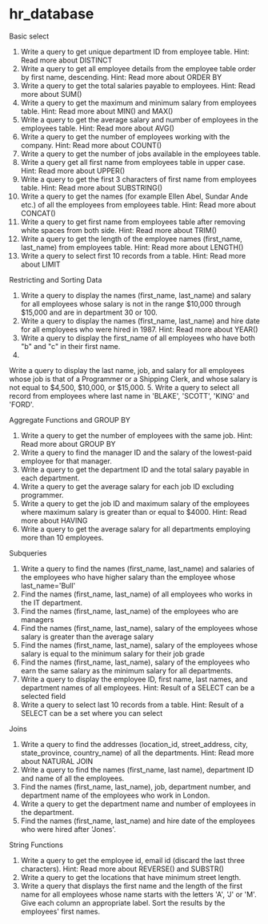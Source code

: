 # hr_database

Basic select

1. Write a query to get unique department ID from employee table.
Hint: Read more about DISTINCT
2. Write a query to get all employee details from the employee table order by first name, descending.
Hint: Read more about ORDER BY
3. Write a query to get the total salaries payable to employees.
Hint: Read more about SUM()
4. Write a query to get the maximum and minimum salary from employees table.
Hint: Read more about MIN() and MAX()
5. Write a query to get the average salary and number of employees in the employees table.
Hint: Read more about AVG()
6. Write a query to get the number of employees working with the company.
Hint: Read more about COUNT()
7. Write a query to get the number of jobs available in the employees table.
8. Write a query get all first name from employees table in upper case.
Hint: Read more about UPPER()
9. Write a query to get the first 3 characters of first name from employees table.
Hint: Read more about SUBSTRING()
10. Write a query to get the names (for example Ellen Abel, Sundar Ande etc.) of all the employees from employees table.
Hint: Read more about CONCAT()
11. Write a query to get first name from employees table after removing white spaces from both side.
Hint: Read more about TRIM()
12. Write a query to get the length of the employee names (first_name, last_name) from employees table.
Hint: Read more about LENGTH()
13. Write a query to select first 10 records from a table.
Hint: Read more about LIMIT

Restricting and Sorting Data

1. Write a query to display the names (first_name, last_name) and salary for all employees whose salary is not in the range $10,000 through $15,000 and are in department 30 or 100.
2. Write a query to display the names (first_name, last_name) and hire date for all employees who were hired in 1987.
Hint: Read more about YEAR()
3. Write a query to display the first_name of all employees who have both "b" and "c" in their first name.
4. 
Write a query to display the last name, job, and salary for all employees whose job is that of a Programmer or a Shipping Clerk, and whose salary is not equal to $4,500, $10,000, or $15,000.
5. Write a query to select all record from employees where last name in 'BLAKE', 'SCOTT', 'KING' and 'FORD'.

Aggregate Functions and GROUP BY

1. Write a query to get the number of employees with the same job.
Hint: Read more about GROUP BY
2. Write a query to find the manager ID and the salary of the lowest-paid employee for that manager.
3. Write a query to get the department ID and the total salary payable in each department.
4. Write a query to get the average salary for each job ID excluding programmer.
5. Write a query to get the job ID and maximum salary of the employees where maximum salary is greater than or equal to $4000.
Hint: Read more about HAVING
6. Write a query to get the average salary for all departments employing more than 10 employees.

Subqueries

1. Write a query to find the names (first_name, last_name) and salaries of the employees who have higher salary than the employee whose last_name='Bull'
2. Find the names (first_name, last_name) of all employees who works in the IT department.
3. Find the names (first_name, last_name) of the employees who are managers
4. Find the names (first_name, last_name), salary of the employees whose salary is greater than the average salary
5. Find the names (first_name, last_name), salary of the employees whose salary is equal to the minimum salary for their job grade
6. Find the names (first_name, last_name), salary of the employees who earn the same salary as the minimum salary for all departments.
7. Write a query to display the employee ID, first name, last names, and department names of all employees.
Hint: Result of a SELECT can be a selected field
8. Write a query to select last 10 records from a table.
Hint: Result of a SELECT can be a set where you can select

Joins

1. Write a query to find the addresses (location_id, street_address, city, state_province, country_name) of all the departments.
Hint: Read more about NATURAL JOIN
2. Write a query to find the names (first_name, last name), department ID and name of all the employees.
3. Find the names (first_name, last_name), job, department number, and department name of the employees who work in London.
4. Write a query to get the department name and number of employees in the department.
5. Find the names (first_name, last_name) and hire date of the employees who were hired after 'Jones'.

String Functions

1. Write a query to get the employee id, email id (discard the last three characters).
Hint: Read more about REVERSE() and SUBSTR()
2. Write a query to get the locations that have minimum street length.
3. Write a query that displays the first name and the length of the first name for all employees whose name starts with the letters 'A', 'J' or 'M'. Give each column an appropriate label. Sort the results by the employees' first names.
